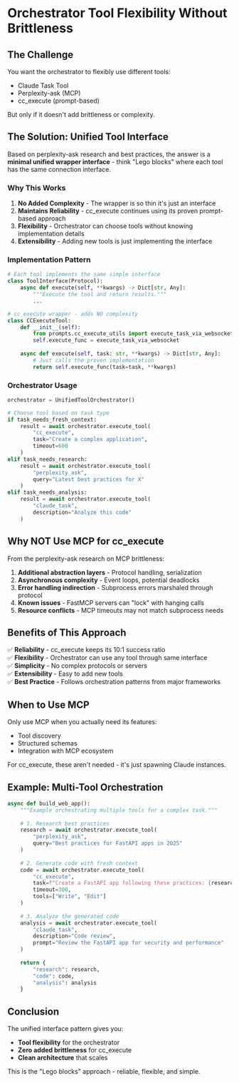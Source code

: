 # Orchestrator Tool Flexibility Without Brittleness

## The Challenge

You want the orchestrator to flexibly use different tools:
- Claude Task Tool
- Perplexity-ask (MCP)
- cc_execute (prompt-based)

But only if it doesn't add brittleness or complexity.

## The Solution: Unified Tool Interface

Based on perplexity-ask research and best practices, the answer is a **minimal unified wrapper interface** - think "Lego blocks" where each tool has the same connection interface.

### Why This Works

1. **No Added Complexity** - The wrapper is so thin it's just an interface
2. **Maintains Reliability** - cc_execute continues using its proven prompt-based approach
3. **Flexibility** - Orchestrator can choose tools without knowing implementation details
4. **Extensibility** - Adding new tools is just implementing the interface

### Implementation Pattern

```python
# Each tool implements the same simple interface
class ToolInterface(Protocol):
    async def execute(self, **kwargs) -> Dict[str, Any]:
        """Execute the tool and return results."""
        ...

# cc_execute wrapper - adds NO complexity
class CCExecuteTool:
    def __init__(self):
        from prompts.cc_execute_utils import execute_task_via_websocket
        self.execute_func = execute_task_via_websocket
    
    async def execute(self, task: str, **kwargs) -> Dict[str, Any]:
        # Just calls the proven implementation
        return self.execute_func(task=task, **kwargs)
```

### Orchestrator Usage

```python
orchestrator = UnifiedToolOrchestrator()

# Choose tool based on task type
if task_needs_fresh_context:
    result = await orchestrator.execute_tool(
        "cc_execute",
        task="Create a complex application",
        timeout=600
    )
elif task_needs_research:
    result = await orchestrator.execute_tool(
        "perplexity_ask",
        query="Latest best practices for X"
    )
elif task_needs_analysis:
    result = await orchestrator.execute_tool(
        "claude_task",
        description="Analyze this code"
    )
```

## Why NOT Use MCP for cc_execute

From the perplexity-ask research on MCP brittleness:

1. **Additional abstraction layers** - Protocol handling, serialization
2. **Asynchronous complexity** - Event loops, potential deadlocks
3. **Error handling indirection** - Subprocess errors marshaled through protocol
4. **Known issues** - FastMCP servers can "lock" with hanging calls
5. **Resource conflicts** - MCP timeouts may not match subprocess needs

## Benefits of This Approach

✅ **Reliability** - cc_execute keeps its 10:1 success ratio  
✅ **Flexibility** - Orchestrator can use any tool through same interface  
✅ **Simplicity** - No complex protocols or servers  
✅ **Extensibility** - Easy to add new tools  
✅ **Best Practice** - Follows orchestration patterns from major frameworks  

## When to Use MCP

Only use MCP when you actually need its features:
- Tool discovery
- Structured schemas
- Integration with MCP ecosystem

For cc_execute, these aren't needed - it's just spawning Claude instances.

## Example: Multi-Tool Orchestration

```python
async def build_web_app():
    """Example orchestrating multiple tools for a complex task."""
    
    # 1. Research best practices
    research = await orchestrator.execute_tool(
        "perplexity_ask",
        query="Best practices for FastAPI apps in 2025"
    )
    
    # 2. Generate code with fresh context
    code = await orchestrator.execute_tool(
        "cc_execute",
        task=f"Create a FastAPI app following these practices: {research['response']}",
        timeout=300,
        tools=["Write", "Edit"]
    )
    
    # 3. Analyze the generated code
    analysis = await orchestrator.execute_tool(
        "claude_task",
        description="Code review",
        prompt="Review the FastAPI app for security and performance"
    )
    
    return {
        "research": research,
        "code": code,
        "analysis": analysis
    }
```

## Conclusion

The unified interface pattern gives you:
- **Tool flexibility** for the orchestrator
- **Zero added brittleness** for cc_execute  
- **Clean architecture** that scales

This is the "Lego blocks" approach - reliable, flexible, and simple.